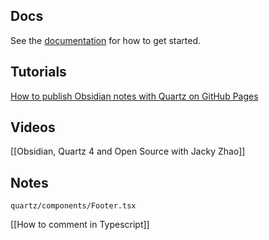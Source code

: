 
## Docs

See the [documentation](https://quartz.jzhao.xyz) for how to get started.

## Tutorials

[How to publish Obsidian notes with Quartz on GitHub Pages](https://notes.nicolevanderhoeven.com/How+to+publish+Obsidian+notes+with+Quartz+on+GitHub+Pages#Change+the+%60origin%60+remote)

## Videos

[[Obsidian, Quartz 4 and Open Source with Jacky Zhao]]

## Notes

`quartz/components/Footer.tsx`


[[How to comment in Typescript]]





